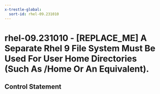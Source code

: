 ```yaml
---
x-trestle-global:
  sort-id: rhel-09.231010
---
```


# rhel-09.231010 - \[REPLACE_ME\] A Separate Rhel 9 File System Must Be Used For User Home Directories (Such As /Home Or An Equivalent).

## Control Statement
